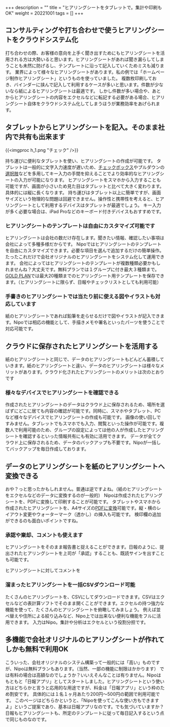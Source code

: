 +++
description = ""
title = "ヒアリングシートをタブレットで。集計や印刷もOK"
weight = 20221001
tags = []
+++

## コンサルティングや打ち合わせで使うヒアリングシートをクラウドシステム化

打ち合わせの際、お客様の意向を上手く聞き出すためにもヒアリングシートを活用される方は大勢いると思います。ヒアリングシートがあれば聞き漏らしてしまうことも未然に防げるし、テンプレートに沿って記入していくためミスも減ります。
業界によって様々なヒアリングシートがあります。私の例では「ホームページ制作ヒアリングシート」というものを使っていました。
複数枚印刷しておき、バインダーに挟んで記入して利用するケースが多いと思います。件数が少ないなら紙によるヒアリングシートは最適です。
しかし件数が多い場合や、あとからヒアリングシートの内容をエクセルなどに転記する必要がある場合、ヒアリングシート自体をクラウドシステム化してしまうほうが業務効率をあげられます。

## タブレットからヒアリングシートを記入。そのまま社内で共有も出来ます

{{<imgproc h_1.png "チェック" />}}

持ち運びに便利なタブレットを使い、ヒアリングシートの作成が可能です。
タブレットは一般的に文字入力速度が遅いため、[チェックボックス](/old/parts/checkbox/)やプルダウンの[選択肢](/old/parts/selects/)などを多用してキー入力の手間を抑えることでより効率的なヒアリングシートの入力が可能になります。
ヒアリングシートをスマホから入力することも可能ですが、画面が小さいため見た目はタブレットと比べて大きく変わります。具体的には縦に長くなります。
持ち運びはタブレット以上に簡単ですが、画面サイズという物理的な問題は回避できません。操作性と携帯性を考えると、ヒアリングシートとして利用するデバイスはタブレットが最適でしょう。
キー入力が多く必要な場合は、iPad Proなどのキーボード付きデバイスもおすすめです。

### ヒアリングシートのテンプレートは自由にカスタマイズ可能です

ヒアリングシートは会社の数だけ存在します。聞きたい情報、確認したい事項は会社によって多種多様だからです。
Nipoではヒアリングシートのテンプレートを自由にカスタマイズできます。必要な項目を選んで追加するだけの簡単操作。たったこれだけで会社オリジナルのヒアリングシートをシステム化して運用できます。
会社によってはヒアリングシートのテンプレートが複数種類必要かもしれませんね？大丈夫です。無料プランでは１グループに付き最大３種類まで。[GOLD PLAN](/system/price/)では最大20種類までのヒアリングシート用テンプレートを保存できます。（ヒアリングシートに限らず、日報やチェックリストとしても利用可能）

### 手書きのヒアリングシートでは当たり前に使える図やイラストも対応しています

紙のヒアリングシートであれば鉛筆を走らせるだけで図やイラストが記入できます。Nipoでは相応の機能として、手描きメモや署名といったパーツを使うことで対応可能です。

## クラウドに保存されたヒアリングシートを活用する

紙のヒアリングシートと同じで、データのヒアリングシートもどんどん蓄積していきます。紙のヒアリングシートと違い、データのヒアリングシートは様々なメリットがあります。クラウド化されたヒアリングシートのメリットは次のとおりです

### 様々なデバイスでヒアリングシートを確認できる

作成されたヒアリングシートのデータはクラウド上に保存されるため、場所を選ばずにどこに居ても内容の確認が可能です。同時に、スマホやタブレット、PCなど様々なデバイスでヒアリングシートの作成も可能です。
画像の使い回しですみません。タブレットでもスマホでも入力、閲覧といった操作が可能です。複数人で利用可能のため、グループの設定によっては他の人が作成したヒアリングシートを確認するといった情報共有にも有効に活用できます。
データが全てクラウド上に保存されるため、データのバックアップも不要です。Nipoが一括してバックアップを毎日作成しております。

## データのヒアリングシートを紙のヒアリングシートへ変換できる

おや？っと思ったかもしれません。普通は逆ですよね。（紙のヒアリングシートをエクセルなどのデータに変換するのが一般的）
Nipoは作成されたヒアリングシートを、PDFに変換して印刷することが可能です。
タブレットやスマホから作成されたヒアリングシートを、A4サイズの[PDFに変換](/manual/pdf/)可能です。縦・横のレイアウト変更やウォーターマーク（透かし）の挿入も可能です。
検印欄の追加ができるのも面白いポイントですね。

### 承認や棄却、コメントも使えます

ヒアリングシートをそのまま報告書と捉えることができます。日報のように、提出されたヒアリングシートを上司が「承認」することも、既読サインを出すことも可能です。

ヒアリングシートに対してコメントを

### 溜まったヒアリングシートを一括CSVダウンロード可能

たくさんのヒアリングシートを、CSVにしてダウンロードできます。CSVはエクセルなどの表計算ソフトでそのまま開くことができます。エクセルの持つ強力な機能を使って、たくさんのヒアリングシートを俯瞰してみましょう。
例えば並べ替えや住所による絞り込みなど、Nipo上では出来ない便利な機能をフルに活用できます。
入力はNipo。集計や分析はエクセルという役割分担です。

## 多機能で会社オリジナルのヒアリングシートが作れてしかも無料で利用OK

こういった、会社オリジナルのシステム構築って一般的には「高い」ものですが、Nipoは無料プランもあります。（当然、一部の機能に制限はかかります）
では有料の場合は高額なのでしょうか？いいえそんなことは有りません。Nipoはもともと「日報アプリ」としてスタートしました。ヒアリングシートという使い方はどちらかと言うと応用的な用途ですが、料金は「日報アプリ」という枠のため割安です。
具体的には１名１ヶ月あたり200円〜500円の範囲で利用可能です。
このページはどちらかというと、「Nipoを使ってこんな使い方もできますよ」というご提案であり、基本は日報アプリなのです。でも気づいていますか？日報もヒアリングシートも、所定のテンプレートに従って毎日記入するという点で同じものなのです。
